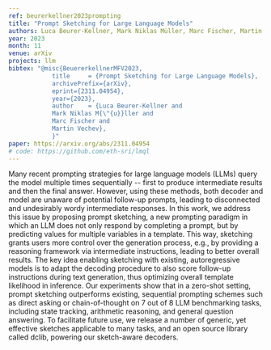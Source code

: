 ```yaml
---
ref: beurerkellner2023prompting
title: "Prompt Sketching for Large Language Models"
authors: Luca Beurer-Kellner, Mark Niklas Müller, Marc Fischer, Martin Vechev
year: 2023
month: 11
venue: arXiv 
projects: llm
bibtex: "@misc{BeuererkellnerMFV2023,
			title     = {Prompt Sketching for Large Language Models},
			archivePrefix={arXiv},
			eprint={2311.04954},
			year={2023},
			author    = {Luca Beurer-Kellner and
			Mark Niklas M{\"{u}}ller and
      		Marc Fischer and
      		Martin Vechev},
			}"
paper: https://arxiv.org/abs/2311.04954
# code: https://github.com/eth-sri/lmql 
---
```


Many recent prompting strategies for large language models (LLMs) query the model multiple times sequentially -- first to produce intermediate results and then the final answer. However, using these methods, both decoder and model are unaware of potential follow-up prompts, leading to disconnected and undesirably wordy intermediate responses.
In this work, we address this issue by proposing prompt sketching, a new prompting paradigm in which an LLM does not only respond by completing a prompt, but by predicting values for multiple variables in a template. This way, sketching grants users more control over the generation process, e.g., by providing a reasoning framework via intermediate instructions, leading to better overall results. The key idea enabling sketching with existing, autoregressive models is to adapt the decoding procedure to also score follow-up instructions during text generation, thus optimizing overall template likelihood in inference.
Our experiments show that in a zero-shot setting, prompt sketching outperforms existing, sequential prompting schemes such as direct asking or chain-of-thought on 7 out of 8 LLM benchmarking tasks, including state tracking, arithmetic reasoning, and general question answering. To facilitate future use, we release a number of generic, yet effective sketches applicable to many tasks, and an open source library called dclib, powering our sketch-aware decoders.

